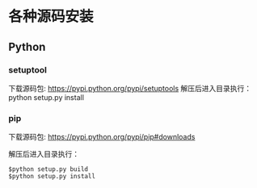 # 各种源码安装

## Python

### setuptool

下载源码包: https://pypi.python.org/pypi/setuptools
解压后进入目录执行：python setup.py install

### pip

下载源码包: https://pypi.python.org/pypi/pip#downloads

解压后进入目录执行：

```shell
$python setup.py build  
$python setup.py install
```